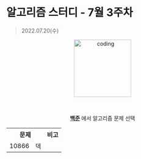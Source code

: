 # 알고리즘 스터디 - 7월 3주차

> 2022.07.20(수)

<p align="center">
  <img src="https://user-images.githubusercontent.com/66001046/152260938-51b1334f-297f-4092-8f37-f02dc9cd3a07.png" alt="coding" width="150px" />
</p>

<br>

<div align="center">
	
[**백준**](https://www.acmicpc.net/) 에서 알고리즘 문제 선택
<table>
	<tr align="center">
		<th colspan="2"> 문제 </th>
		<th> 비고 </th>
	</tr>
	<tr align="center">
		<td> 10866 </td>
		<td> 덱 </td>
		<td></td>
	</tr>

</table>
</div>
